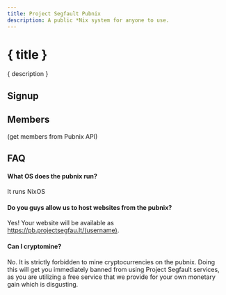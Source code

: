 ```yaml
---
title: Project Segfault Pubnix
description: A public *Nix system for anyone to use.
---
```


<script lang="ts">
    import PubnixForm from "$lib/PubnixForm.svelte";
</script>

# { title }
{ description }


## Signup
<PubnixForm />

## Members 
(get members from Pubnix API)

## FAQ
#### What OS does the pubnix run?
It runs NixOS
#### Do you guys allow us to host websites from the pubnix?
Yes! Your website will be available as https://pb.projectsegfau.lt/(username).
#### Can I cryptomine?
No. It is strictly forbidden to mine cryptocurrencies on the pubnix. Doing this will get you immediately banned from using Project Segfault services, as you are utilizing a free service that we provide for your own monetary gain which is disgusting.
